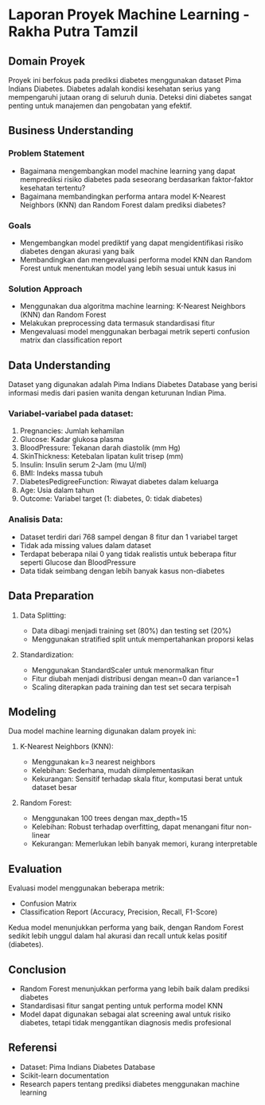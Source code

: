 # Laporan Proyek Machine Learning - Rakha Putra Tamzil

## Domain Proyek

Proyek ini berfokus pada prediksi diabetes menggunakan dataset Pima Indians Diabetes. Diabetes adalah kondisi kesehatan serius yang mempengaruhi jutaan orang di seluruh dunia. Deteksi dini diabetes sangat penting untuk manajemen dan pengobatan yang efektif.

## Business Understanding

### Problem Statement
- Bagaimana mengembangkan model machine learning yang dapat memprediksi risiko diabetes pada seseorang berdasarkan faktor-faktor kesehatan tertentu?
- Bagaimana membandingkan performa antara model K-Nearest Neighbors (KNN) dan Random Forest dalam prediksi diabetes?

### Goals
- Mengembangkan model prediktif yang dapat mengidentifikasi risiko diabetes dengan akurasi yang baik
- Membandingkan dan mengevaluasi performa model KNN dan Random Forest untuk menentukan model yang lebih sesuai untuk kasus ini

### Solution Approach
- Menggunakan dua algoritma machine learning: K-Nearest Neighbors (KNN) dan Random Forest
- Melakukan preprocessing data termasuk standardisasi fitur
- Mengevaluasi model menggunakan berbagai metrik seperti confusion matrix dan classification report

## Data Understanding
Dataset yang digunakan adalah Pima Indians Diabetes Database yang berisi informasi medis dari pasien wanita dengan keturunan Indian Pima.

### Variabel-variabel pada dataset:
1. Pregnancies: Jumlah kehamilan
2. Glucose: Kadar glukosa plasma
3. BloodPressure: Tekanan darah diastolik (mm Hg)
4. SkinThickness: Ketebalan lipatan kulit trisep (mm)
5. Insulin: Insulin serum 2-Jam (mu U/ml)
6. BMI: Indeks massa tubuh
7. DiabetesPedigreeFunction: Riwayat diabetes dalam keluarga
8. Age: Usia dalam tahun
9. Outcome: Variabel target (1: diabetes, 0: tidak diabetes)

### Analisis Data:
- Dataset terdiri dari 768 sampel dengan 8 fitur dan 1 variabel target
- Tidak ada missing values dalam dataset
- Terdapat beberapa nilai 0 yang tidak realistis untuk beberapa fitur seperti Glucose dan BloodPressure
- Data tidak seimbang dengan lebih banyak kasus non-diabetes

## Data Preparation
1. Data Splitting:
   - Data dibagi menjadi training set (80%) dan testing set (20%)
   - Menggunakan stratified split untuk mempertahankan proporsi kelas

2. Standardization:
   - Menggunakan StandardScaler untuk menormalkan fitur
   - Fitur diubah menjadi distribusi dengan mean=0 dan variance=1
   - Scaling diterapkan pada training dan test set secara terpisah

## Modeling
Dua model machine learning digunakan dalam proyek ini:

1. K-Nearest Neighbors (KNN):
   - Menggunakan k=3 nearest neighbors
   - Kelebihan: Sederhana, mudah diimplementasikan
   - Kekurangan: Sensitif terhadap skala fitur, komputasi berat untuk dataset besar

2. Random Forest:
   - Menggunakan 100 trees dengan max_depth=15
   - Kelebihan: Robust terhadap overfitting, dapat menangani fitur non-linear
   - Kekurangan: Memerlukan lebih banyak memori, kurang interpretable

## Evaluation
Evaluasi model menggunakan beberapa metrik:
- Confusion Matrix
- Classification Report (Accuracy, Precision, Recall, F1-Score)

Kedua model menunjukkan performa yang baik, dengan Random Forest sedikit lebih unggul dalam hal akurasi dan recall untuk kelas positif (diabetes).

## Conclusion
- Random Forest menunjukkan performa yang lebih baik dalam prediksi diabetes
- Standardisasi fitur sangat penting untuk performa model KNN
- Model dapat digunakan sebagai alat screening awal untuk risiko diabetes, tetapi tidak menggantikan diagnosis medis profesional

## Referensi
- Dataset: Pima Indians Diabetes Database
- Scikit-learn documentation
- Research papers tentang prediksi diabetes menggunakan machine learning 
